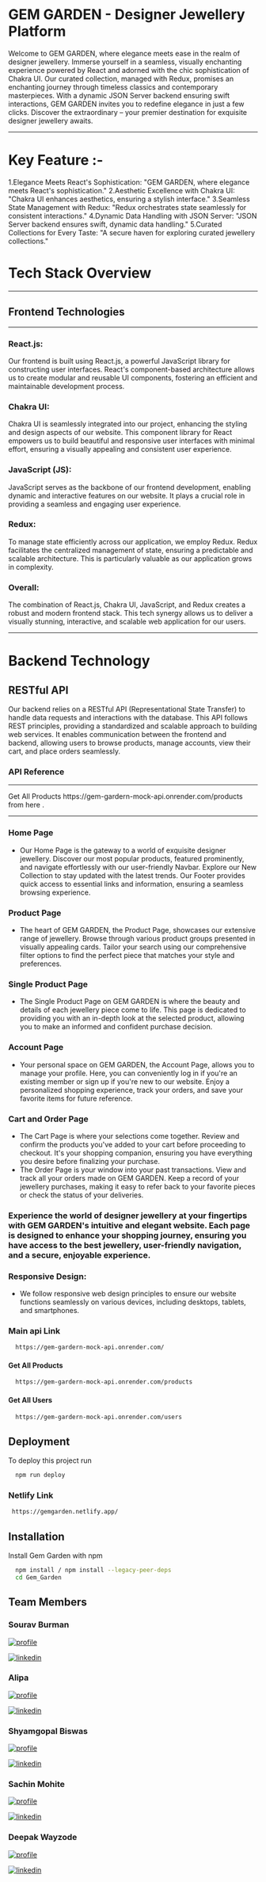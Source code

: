 
<h1>GEM GARDEN - Designer Jewellery Platform</h1>
Welcome to GEM GARDEN, where elegance meets ease in the realm of designer jewellery. Immerse yourself in a seamless, visually enchanting experience powered by React and adorned with the chic sophistication of Chakra UI. Our curated collection, managed with Redux, promises an enchanting journey through timeless classics and contemporary masterpieces. With a dynamic JSON Server backend ensuring swift interactions, GEM GARDEN invites you to redefine elegance in just a few clicks. Discover the extraordinary – your premier destination for exquisite designer jewellery awaits.

<hr>

<h1>Key Feature :-</h1>

1.Elegance Meets React's Sophistication: "GEM GARDEN, where elegance meets React's sophistication."
2.Aesthetic Excellence with Chakra UI: "Chakra UI enhances aesthetics, ensuring a stylish interface."
3.Seamless State Management with Redux: "Redux orchestrates state seamlessly for consistent interactions."
4.Dynamic Data Handling with JSON Server: "JSON Server backend ensures swift, dynamic data handling."
5.Curated Collections for Every Taste: "A secure haven for exploring curated jewellery collections."

<h1>Tech Stack Overview</h1>
<hr>
<h2>Frontend Technologies</h2>
<hr>
<h3>React.js:</h3>
Our frontend is built using React.js, a powerful JavaScript library for constructing user interfaces. React's component-based architecture allows us to create modular and reusable UI components, fostering an efficient and maintainable development process.

<h3>Chakra UI:</h3>
Chakra UI is seamlessly integrated into our project, enhancing the styling and design aspects of our website. This component library for React empowers us to build beautiful and responsive user interfaces with minimal effort, ensuring a visually appealing and consistent user experience.

<h3>JavaScript (JS):</h3>
JavaScript serves as the backbone of our frontend development, enabling dynamic and interactive features on our website. It plays a crucial role in providing a seamless and engaging user experience.

<h3>Redux:</h3>
To manage state efficiently across our application, we employ Redux. Redux facilitates the centralized management of state, ensuring a predictable and scalable architecture. This is particularly valuable as our application grows in complexity.

<h3>Overall:</h3>
The combination of React.js, Chakra UI, JavaScript, and Redux creates a robust and modern frontend stack. This tech synergy allows us to deliver a visually stunning, interactive, and scalable web application for our users.

<hr>

<h1>Backend Technology</h1>
<h2>RESTful API</h2>
Our backend relies on a RESTful API (Representational State Transfer) to handle data requests and interactions with the database. This API follows REST principles, providing a standardized and scalable approach to building web services. It enables communication between the frontend and backend, allowing users to browse products, manage accounts, view their cart, and place orders seamlessly.

<h3>API Reference</h3>
<hr>
Get All Products
  https://gem-gardern-mock-api.onrender.com/products  
  from here .

<hr>

### Home Page
- Our Home Page is the gateway to a world of exquisite designer jewellery. Discover our most popular products, featured prominently, and navigate effortlessly with our user-friendly Navbar. Explore our New Collection to stay updated with the latest trends. Our Footer provides quick access to essential links and information, ensuring a seamless browsing experience.



### Product Page
- The heart of GEM GARDEN, the Product Page, showcases our extensive range of jewellery. Browse through various product groups presented in visually appealing cards. Tailor your search using our comprehensive filter options to find the perfect piece that matches your style and preferences.
  


### Single Product Page
- The Single Product Page on GEM GARDEN is where the beauty and details of each jewellery piece come to life. This page is dedicated to providing you with an in-depth look at the selected product, allowing you to make an informed and confident purchase decision.



### Account Page
- Your personal space on GEM GARDEN, the Account Page, allows you to manage your profile. Here, you can conveniently log in if you're an existing member or sign up if you're new to our website. Enjoy a personalized shopping experience, track your orders, and save your favorite items for future reference.
  


### Cart and Order Page
- The Cart Page is where your selections come together. Review and confirm the products you've added to your cart before proceeding to checkout. It's your shopping companion, ensuring you have everything you desire before finalizing your purchase.
- The Order Page is your window into your past transactions. View and track all your orders made on GEM GARDEN. Keep a record of your jewellery purchases, making it easy to refer back to your favorite pieces or check the status of your deliveries.




### Experience the world of designer jewellery at your fingertips with GEM GARDEN's intuitive and elegant website. Each page is designed to enhance your shopping journey, ensuring you have access to the best jewellery, user-friendly navigation, and a secure, enjoyable experience.

 
### Responsive Design: 
- We follow responsive web design principles to ensure our website functions seamlessly on various devices, including desktops, tablets, and smartphones.

### Main api Link

```bash
  https://gem-gardern-mock-api.onrender.com/
```

#### Get All Products

```bash
  https://gem-gardern-mock-api.onrender.com/products
```

#### Get All Users

```bash
  https://gem-gardern-mock-api.onrender.com/users
```

## Deployment
To deploy this project run

```bash
  npm run deploy
```

### Netlify Link 

```bash
 https://gemgarden.netlify.app/
```

## Installation

Install Gem Garden with npm

```bash
  npm install / npm install --legacy-peer-deps
  cd Gem_Garden
```

    
## Team Members 
 
 ### Sourav Burman
[![profile](https://img.shields.io/badge/Github-000?style=for-the-badge&logo=ko-fi&logoColor=white)](https://github.com/SourabhBurman)

[![linkedin](https://img.shields.io/badge/Linkedin-0A66C2?style=for-the-badge&logo=linkedin&logoColor=white)](https://www.linkedin.com/in/sourabh-burman/)

 ### Alipa
[![profile](https://img.shields.io/badge/Github-000?style=for-the-badge&logo=ko-fi&logoColor=white)](https://github.com/Alipakkr)

[![linkedin](https://img.shields.io/badge/Linkedin-0A66C2?style=for-the-badge&logo=linkedin&logoColor=white)](https://www.linkedin.com/in/alipa-55b365285/)

### Shyamgopal Biswas
[![profile](https://img.shields.io/badge/Github-000?style=for-the-badge&logo=ko-fi&logoColor=white)](https://github.com/S-G-Biswas)

[![linkedin](https://img.shields.io/badge/Linkedin-0A66C2?style=for-the-badge&logo=linkedin&logoColor=white)](https://www.linkedin.com/in/shyamgopal-biswas-08ab44198/)

### Sachin Mohite
[![profile](https://img.shields.io/badge/Github-000?style=for-the-badge&logo=ko-fi&logoColor=white)](https://github.com/sachin708)

[![linkedin](https://img.shields.io/badge/Linkedin-0A66C2?style=for-the-badge&logo=linkedin&logoColor=white)](https://www.linkedin.com/in/sachin-mohite-0893a7203/
)

### Deepak Wayzode
[![profile](https://img.shields.io/badge/Github-000?style=for-the-badge&logo=ko-fi&logoColor=white)](https://github.com/Deepak9657568826)

[![linkedin](https://img.shields.io/badge/Linkedin-0A66C2?style=for-the-badge&logo=linkedin&logoColor=white)](https://www.linkedin.com/in/deepak-wayzode-b06776188/)


